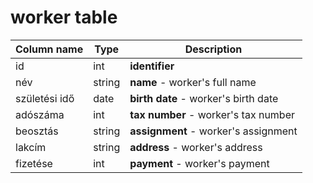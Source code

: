 # worker table

Column name     | Type          | Description
------------    | ------------- | -------------
id              | int           | **identifier**
név             | string        | **name** - worker's full name
születési idő   | date          | **birth date** - worker's birth date
adószáma        | int           | **tax number** - worker's tax number
beosztás        | string        | **assignment** - worker's assignment
lakcím          | string        | **address** - worker's address
fizetése        | int           | **payment** - worker's payment